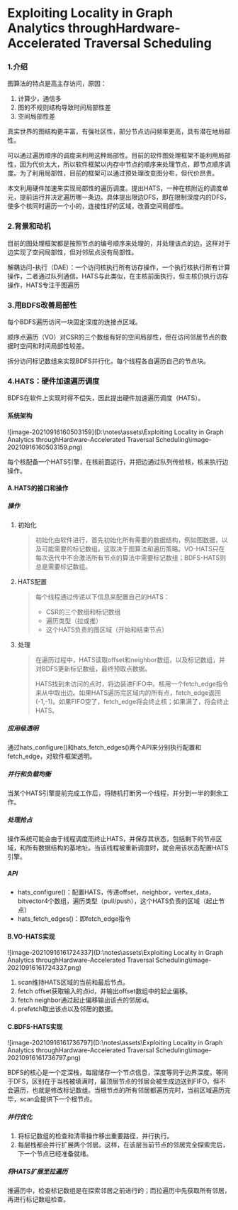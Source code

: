 # Exploiting Locality in Graph Analytics throughHardware-Accelerated Traversal Scheduling

### 1.介绍

图算法的特点是高主存访问，原因：

1. 计算少，通信多
2. 图的不规则结构导致时间局部性差
3. 空间局部性差

真实世界的图结构更丰富，有强社区性，部分节点访问频率更高，具有潜在地局部性。

可以通过遍历顺序的调度来利用这种局部性。目前的软件图处理框架不能利用局部性，因为代价太大，所以软件框架以内存中节点的顺序来处理节点，即节点顺序调度。为了利用局部性，目前的框架可以通过预处理改变图分布，但代价昂贵。

本文利用硬件加速来实现局部性的遍历调度。提出HATS，一种在核附近的调度单元，提前运行并决定遍历哪一条边。具体提出限边DFS，即在限制深度内的DFS，使多个核同时遍历一个小的，连接性好的区域，改善空间局部性。

### 2.背景和动机

目前的图处理框架都是按照节点的编号顺序来处理的，并处理该点的边。这样对于边实现了空间局部性，但对邻居点没有局部性。

解耦访问-执行（DAE）：一个访问核执行所有访存操作，一个执行核执行所有计算操作，二者通过队列通信。HATS与此类似，在主核前面执行，但主核仍执行访存操作，HATS专注于图遍历

### 3.用BDFS改善局部性

每个BDFS遍历访问一块固定深度的连接点区域。

顺序点遍历（VO）对CSR的三个数组有好的空间局部性，但在访问邻居节点的数据时空间和时间局部性较差。

拆分访问标记数组来实现BDFS并行化，每个线程各自遍历自己的节点块。

### 4.HATS：硬件加速遍历调度

BDFS在软件上实现时得不偿失，因此提出硬件加速遍历调度（HATS）。

#### 系统架构

![image-20210916160503159](D:\notes\assets\Exploiting Locality in Graph Analytics throughHardware-Accelerated Traversal Scheduling\image-20210916160503159.png)

每个核配备一个HATS引擎，在核前面运行，并把边通过队列传给核，核来执行边操作。

#### A.HATS的接口和操作

##### 操作

1. 初始化

   > 初始化由软件进行，首先初始化所有需要的数据结构，例如图数据，以及可能需要的标记数组。这取决于图算法和遍历策略。VO-HATS只在每次迭代中不会激活所有节点的算法中需要标记数组；BDFS-HATS则总是需要标记数组。

2. HATS配置

   > 每个线程通过传递以下信息来配置自己的HATS：
   >
   > - CSR的三个数组和标记数组
   > - 遍历类型（拉或推）
   > - 这个HATS负责的图区域（开始和结束节点）
   
3. 处理

   > 在遍历过程中，HATS读取offset和neighbor数组，以及标记数组，并对BDFS更新标记数组，最终预取点数据。
   >
   > HATS找到未访问的点时，将边装进FIFO中。核用一个fetch_edge指令来从中取出边。如果HATS遍历完区域内的所有点，fetch_edge返回(-1,-1)。如果FIFO空了，fetch_edge将会终止核；如果满了，将会终止HATS。

##### 应用级透明

通过hats_configure()和hats_fetch_edges()两个API来分别执行配置和fetch_edge，对软件框架透明。

##### 并行和负载均衡

当某个HATS引擎提前完成工作后，将随机打断另一个线程，并分到一半的剩余工作。

##### 处理抢占

操作系统可能会由于线程调度而终止HATS，并保存其状态，包括剩下的节点区域，和所有数据结构的基地址。当该线程被重新调度时，就会用该状态配置HATS引擎。

##### API

- hats_configure()：配置HATS，传递offset，neighbor，vertex_data，bitvector4个数组，遍历类型（pull/push），这个HATS负责的区域（起止节点）
- hats_fetch_edges()：即fetch_edge指令

#### B.VO-HATS实现

![image-20210916161724337](D:\notes\assets\Exploiting Locality in Graph Analytics throughHardware-Accelerated Traversal Scheduling\image-20210916161724337.png)

1. scan维持HATS区域的当前和最后节点。
2. fetch offset获取输入的点id，并输出offset数组中的起止偏移。
3. fetch neighbor通过起止偏移输出该点的邻居id。
4. prefetch取出该点以及邻居的数据。

#### C.BDFS-HATS实现

![image-20210916161736797](D:\notes\assets\Exploiting Locality in Graph Analytics throughHardware-Accelerated Traversal Scheduling\image-20210916161736797.png)

BDFS的核心是一个定深栈，每层储存一个节点信息，深度等同于边界深度。等同于DFS，区别在于当栈被填满时，最顶层节点的邻居会被生成边送到FIFO，但不会遍历，也就是修改标记数组。当根节点的所有邻居都遍历完时，当前区域遍历完毕，scan会提供下一个根节点。

##### 并行优化

1. 将标记数组的检查和清零操作移出重要路径，并行执行。
2. 每层栈都会并行扩展两个邻居。这样，在该层当前节点的邻居完全探索完后，下一个节点已经准备就绪。

##### 将HATS扩展至拉遍历

推遍历中，检查标记数组是在探索邻居之前进行的；而拉遍历中先获取所有邻居，再进行标记数组检查。
